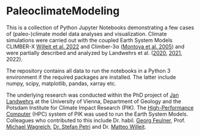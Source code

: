 # PaleoclimateModeling

This is a collection of Python Jupyter Notebooks demonstrating a few cases of (paleo-)climate model data analyses and visualization. 
Climate simulations were carried out with the coupled Earth System Models CLIMBER-X [Willeit et al. 2022](https://doi.org/10.5194/gmd-15-5905-2022) and Climber-3α ([Montoya et al. 2005](https://doi.org/10.1007/s00382-005-0044-1)) and were partially described and analyzed by Landwehrs et al. ([2020](https://doi.org/10.1016/j.epsl.2020.116174), [2021](https://doi.org/10.1029/2020PA004134), 2022).

The repository contains all data to run the notebooks in a Python 3 environment if the required packages are installed. The latter include numpy, scipy, matplotlib, pandas, xarray etc.

The underlying research was conducted within the PhD project of [Jan Landwehrs](https://orcid.org/0000-0002-6142-2237) at the University of Vienna, Department of Geology and the Potsdam Institute for Climate Impact Research (PIK). The [High-Performance Computer](https://www.pik-potsdam.de/en/institute/about/it-services/hpc) (HPC) system of PIK was used to run the Earth System Models. Colleagues who contributed to this include Dr. habil. [Georg Feulner](https://www.pik-potsdam.de/members/feulner), Prof. [Michael Wagreich](https://geologie.univie.ac.at/wiss-mitarbeiter/michael-wagreich/), [Dr. Stefan Petri](https://www.pik-potsdam.de/members/petri) and Dr. [Matteo Willeit](https://www.pik-potsdam.de/members/willeit). 

